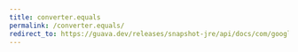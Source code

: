 ```yaml
---
title: converter.equals
permalink: /converter.equals/
redirect_to: https://guava.dev/releases/snapshot-jre/api/docs/com/google/common/base/Converter.html#equals-java.lang.Object-
---
```


